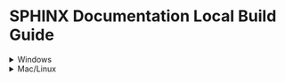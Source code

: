 <!--
    Licensed to the Apache Software Foundation (ASF) under one
    or more contributor license agreements.  See the NOTICE file
    distributed with this work for additional information
    regarding copyright ownership.  The ASF licenses this file
    to you under the Apache License, Version 2.0 (the
    "License"); you may not use this file except in compliance
    with the License.  You may obtain a copy of the License at

      http://www.apache.org/licenses/LICENSE-2.0

    Unless required by applicable law or agreed to in writing,
    software distributed under the License is distributed on an
    "AS IS" BASIS, WITHOUT WARRANTIES OR CONDITIONS OF ANY
    KIND, either express or implied.  See the License for the
    specific language governing permissions and limitations
    under the License.
-->

# SPHINX Documentation Local Build Guide 
<details>
<summary>Windows</summary>

Requirements: 
* [Python](https://www.python.org/downloads/windows/)
* [Make](http://gnuwin32.sourceforge.net/packages/make.htm)
* Powershell 'Run as Admininstrator'

Steps:
* Verify Python Installation
  ```
  PS C:\Users\Administrator> python --version
  Python 3.11.4
  ```
* Verify Make installation
  ```
  PS C:\Users\Administrator> make --version
  GNU Make 3.81
  Copyright (C) 2006  Free Software Foundation, Inc.
  This is free software; see the source for copying conditions.
  There is NO warranty; not even for MERCHANTABILITY or FITNESS FOR A
  PARTICULAR PURPOSE.
  
  This program built for i386-pc-mingw32
  ```
* Create a new python virtual environment
  ```
  PS C:\Users\Administrator\Downloads> python -m venv docs_env
  ```
* Activate the Virtual Environment
  ```
  PS C:\Users\Administrator\Downloads> .\docs_env\Scripts\Activate.ps1
  ```
* Navigate to docs directory in trafficcontrol repo and install the requirements
  ```
  (docs_env)PS C:\Users\Administrator\Downloads\trafficcontrol\docs> pip install -r source/requirements.txt
  ```
* Upgrade Sphinx and Sphinx-autobuild
  ```
  (docs_env)PS C:\Users\Administrator\Downloads\trafficcontrol\docs> pip install --upgrade sphinx sphinx-autobuild
  ```
* Build docs files locally with necessary make commands
  ```
  (docs_env)PS C:\Users\Administrator\Downloads\trafficcontrol\docs> make html
  ```
  ```
  (docs_env)PS C:\Users\Administrator\Downloads\trafficcontrol\docs> make clean
  ```

</details>

<details>

<summary>Mac/Linux</summary>

Requirements:
* Python
* Make (Usually comes pre-installed)

Steps:
* Create a new python virtual environment
  ```
  python -m venv new_rst
  ```
* Activate the Virtual Environment
  ```
  source path_to_your_virtual_env/new_rst/bin/activate
  ```
* Navigate to docs directory in trafficcontrol repo and install the requirements
  ```
  pip install -r requirements.txt
  ```
* Build docs files locally with necessary make commands
  ```
  make html
  ```
  ```
  make clean
  ```
</details>
